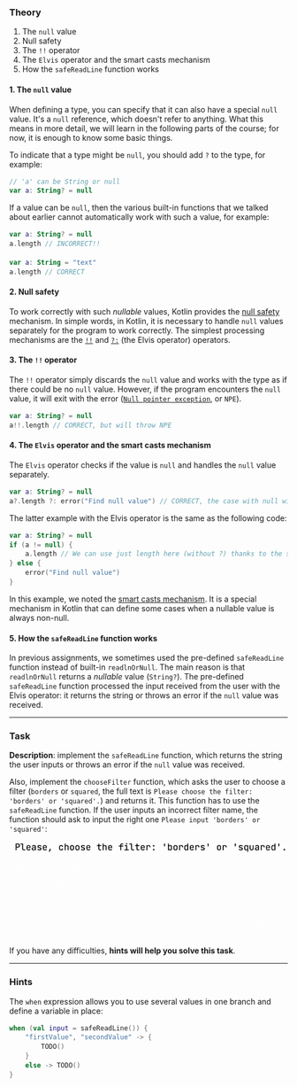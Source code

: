 ### Theory

1. The `null` value
2. Null safety
3. The `!!` operator
4. The `Elvis` operator and the smart casts mechanism
5. How the `safeReadLine` function works

#### 1. The `null` value

When defining a type, you can specify that it can also have a special `null` value. 
It's a `null` reference, which doesn't refer to anything.
What this means in more detail, we will learn in the following parts of the course; 
for now, it is enough to know some basic things.

To indicate that a type might be `null`, you should add `?` to the type, for example:
```kotlin
// 'a' can be String or null
var a: String? = null
```

If a value can be `null`, then the various built-in functions that we talked about earlier 
cannot automatically work with such a value, for example:
```kotlin
var a: String? = null
a.length // INCORRECT!!

var a: String = "text"
a.length // CORRECT
```

#### 2. Null safety

To work correctly with such _nullable_ values, Kotlin provides the [null safety](https://kotlinlang.org/docs/null-safety.html) mechanism.
In simple words, in Kotlin, it is necessary to handle `null` values separately for the program to work correctly.
The simplest processing mechanisms are the [`!!`](https://kotlinlang.org/docs/null-safety.html#the-operator) and [`?:`](https://kotlinlang.org/docs/null-safety.html#elvis-operator) (the Elvis operator) operators.

#### 3. The `!!` operator

The `!!` operator simply discards the `null` value and works with the type as if there 
could be no `null` value. However, if the program encounters the `null` value, 
it will exit with the error ([`Null pointer exception`](https://kotlinlang.org/docs/null-safety.html#nullable-types-and-non-null-types), or `NPE`).
```kotlin
var a: String? = null
a!!.length // CORRECT, but will throw NPE
```

#### 4. The `Elvis` operator and the smart casts mechanism

The `Elvis` operator checks if the value is `null` and handles the `null` value separately.
```kotlin
var a: String? = null
a?.length ?: error("Find null value") // CORRECT, the case with null will be handled separately
```

The latter example with the Elvis operator is the same as the following code:
```kotlin
var a: String? = null
if (a != null) {
    a.length // We can use just length here (without ?) thanks to the smart casts mechanism
} else {
    error("Find null value")
}
```

In this example, we noted the [smart casts mechanism](https://kotlinlang.org/docs/typecasts.html#smart-casts).
It is a special mechanism in Kotlin that can define some cases when a nullable value is always non-null.

#### 5. How the `safeReadLine` function works

In previous assignments, we sometimes used the pre-defined `safeReadLine` function instead of built-in `readlnOrNull`. 
The main reason is that `readlnOrNull` returns a _nullable_ value (`String?`). 
The pre-defined `safeReadLine` function processed the input received from the user with the Elvis operator:
it returns the string or throws an error if the `null` value was received.
___

### Task

**Description**: implement the `safeReadLine` function, which returns the string the user inputs or throws an error 
if the `null` value was received.

Also, implement the `chooseFilter` function, which asks the user to choose a filter (`borders` or `squared`, the full text is `Please choose the filter: 'borders' or 'squared'.`) and returns it.
This function has to use the `safeReadLine` function. 
If the user inputs an incorrect filter name, the function should ask to input the right one `Please input 'borders' or 'squared'`:

![`chooseFilter` function work](../../utils/src/main/resources/images/part1/AlmostDone/choose_filter.gif "`chooseFilter` function work")

If you have any difficulties, **hints will help you solve this task**.

----

### Hints

<div class="hint" title="An efficient way to use `when`">

The <code>when</code> expression allows you to use several values in one branch and define a variable in place:

```kotlin
when (val input = safeReadLine()) {
    "firstValue", "secondValue" -> {
        TODO()
    }
    else -> TODO()
}
```
</div>
